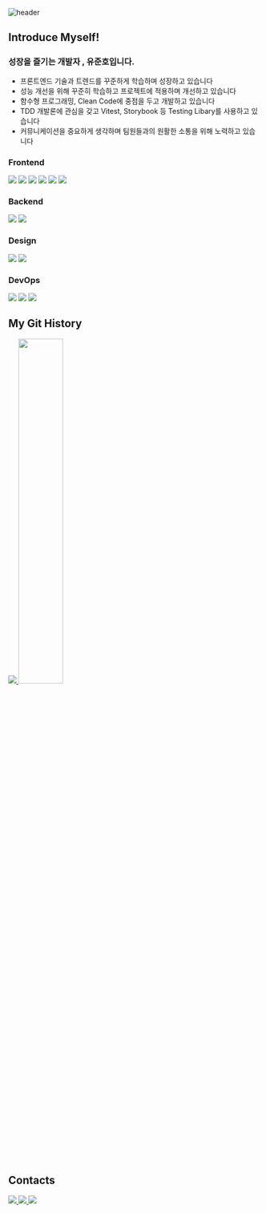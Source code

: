 ![header](https://capsule-render.vercel.app/api?type=waving&color=gradient&height=250&section=header&text=YOOJUNHO&fontSize=90)

<div>
   <h2>Introduce Myself!</h2>
   <h3>성장을 즐기는 개발자 , 유준호입니다.</h3>
   <ul>
      <li>프론트엔드 기술과 트렌드를 꾸준하게 학습하며 성장하고 있습니다 </li>
    <li>성능 개선을 위해 꾸준히 학습하고 프로젝트에 적용하며 개선하고 있습니다 </li>
    <li>함수형 프로그래밍, Clean Code에 중점을 두고 개발하고 있습니다</li>
    <li>TDD 개발론에 관심을 갖고 Vitest, Storybook 등 Testing Libary를 사용하고 있습니다</li>
    <li>커뮤니케이션을 중요하게 생각하며 팀원들과의 원활한 소통을 위해 노력하고 있습니다</li>
   </ul>
</div>

<div>
   <h3>Frontend</h3>
   <img src="https://img.shields.io/badge/Vue-4FC08D?style=flat-square&logo=vue.js&logoColor=white"/>
   <img src="https://img.shields.io/badge/Nuxt-00DC82?style=flat-square&logo=Nuxt.js&logoColor=white"/>
   <img src="https://img.shields.io/badge/React-61DAFB?style=flat-square&logo=React&logoColor=white"/>
   <img src="https://img.shields.io/badge/Next-000000?style=flat-square&logo=Next.js&logoColor=white"/>
   <img src="https://img.shields.io/badge/Javscript-f7df1e?style=flat-square&logo=Javascript&logoColor=white"/>
      <img src="https://img.shields.io/badge/Typescript-3178C6?style=flat-square&logo=Typescript&logoColor=white"/>
</div>

<div>
   <h3>Backend</h3>
   <img src="https://img.shields.io/badge/Spring Boot-6DB33F?style=flat-square&logo=Spring&logoColor=white"/>
   <img src="https://img.shields.io/badge/Node.js-5FA04E?style=flat-square&logo=Node.js&logoColor=white"/>
</div>

<div>
   <h3>Design</h3>
   <img src="https://img.shields.io/badge/Figma-F24E1E?style=flat-square&logo=Figma&logoColor=white"/>
   <img src="https://img.shields.io/badge/Adobe XD-FF61F6?style=flat-square&logo=Adobe XD&logoColor=white"/>

</div>

<div>
   <h3>DevOps</h3>
      <img src="https://img.shields.io/badge/Nginx-009639?style=flat-square&logo=Nginx&logoColor=white"/>
   <img src="https://img.shields.io/badge/Jenkins-D24939?style=flat-square&logo=Jenkins&logoColor=white"/>
<img src="https://img.shields.io/badge/Teamcity-000000?style=flat-square&logo=Teamcity&logoColor=white"/>
</div>

<div>
   <h2>My Git History</h2>
   <a href="s">
     <img src="https://github-readme-stats.vercel.app/api/top-langs/?username=yjh-1008&exclude_repo=dkssud8150.github.io&layout=compact&theme=tokyonight" />
   </a>
   <a href="s">
     <img src="https://github-readme-stats.vercel.app/api?username=yjh-1008&theme=tokyonight&show_icons=true" width="42%" />
   </a>
</div>

<div>
   <h2>Contacts</h2>
   <a href="https://invincible-cowl-e62.notion.site/aa93537dd96d4c24b1c1f265a7550156">
      <img src="https://img.shields.io/badge/Notion-000000?style=flat-square&logo=Notion&logoColor=white"/>
   </a>
   <a href="mailto:exesea12@gmail.com">
         <img src="https://img.shields.io/badge/Gmail-EA4335?style=flat-square&logo=Gmail&logoColor=white"/>
   </a>
   <a href="mailto:dbwnsgh1226@naver.com">
      <img src="https://img.shields.io/badge/Naver-03C75A?style=flat-square&logo=Naver&logoColor=white"/>
   </a>
</div>

